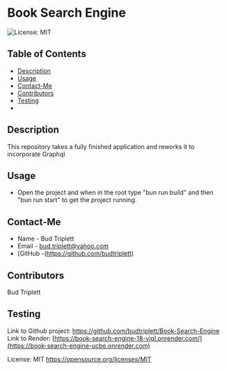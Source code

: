 # Book Search Engine
  ![License: MIT](https://img.shields.io/badge/License-MIT-yellow.svg)
  
  ## Table of Contents
  * [Description](#description)
  * [Usage](#usage)
  * [Contact-Me](#contact-me)
  * [Contributors](#contributors)
  * [Testing](#testing)
  * 
  ## Description
  This repository takes a fully finished application and reworks it to incorporate Graphql
 
  ## Usage
  * Open the project and when in the root type "bun run build" and then "bun run start" to get the project running.
    
  ## Contact-Me
  * Name - Bud Triplett
  * Email - bud.triplett@yahoo.com
  * [GitHub -(https://github.com/budtriplett)
  ## Contributors
  Bud Triplett
  ## Testing
  Link to Github project: https://github.com/budtriplett/Book-Search-Engine
  Link to Render: [https://book-search-engine-18-vjql.onrender.com/](https://book-search-engine-ucbe.onrender.com)

  License: MIT https://opensource.org/licenses/MIT
  
